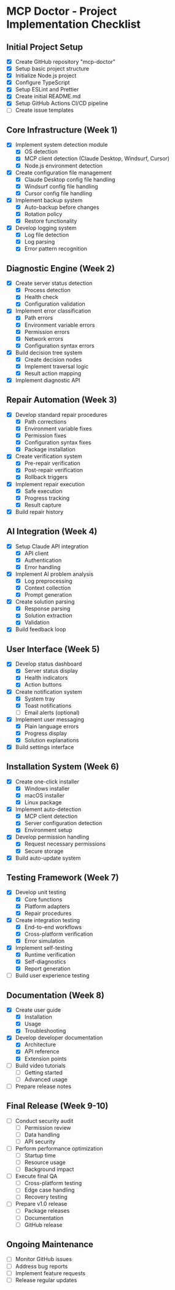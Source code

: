 # MCP Doctor - Project Implementation Checklist

## Initial Project Setup
- [x] Create GitHub repository "mcp-doctor"
- [x] Setup basic project structure
- [x] Initialize Node.js project
- [x] Configure TypeScript
- [x] Setup ESLint and Prettier
- [x] Create initial README.md
- [x] Setup GitHub Actions CI/CD pipeline
- [ ] Create issue templates

## Core Infrastructure (Week 1)
- [x] Implement system detection module
  - [x] OS detection
  - [x] MCP client detection (Claude Desktop, Windsurf, Cursor)
  - [x] Node.js environment detection
- [x] Create configuration file management
  - [x] Claude Desktop config file handling
  - [x] Windsurf config file handling
  - [x] Cursor config file handling
- [x] Implement backup system
  - [x] Auto-backup before changes
  - [x] Rotation policy
  - [x] Restore functionality
- [x] Develop logging system
  - [x] Log file detection
  - [x] Log parsing
  - [x] Error pattern recognition

## Diagnostic Engine (Week 2)
- [x] Create server status detection
  - [x] Process detection
  - [x] Health check
  - [x] Configuration validation
- [x] Implement error classification
  - [x] Path errors
  - [x] Environment variable errors
  - [x] Permission errors
  - [x] Network errors
  - [x] Configuration syntax errors
- [x] Build decision tree system
  - [x] Create decision nodes
  - [x] Implement traversal logic
  - [x] Result action mapping
- [x] Implement diagnostic API

## Repair Automation (Week 3)
- [x] Develop standard repair procedures
  - [x] Path corrections
  - [x] Environment variable fixes
  - [x] Permission fixes
  - [x] Configuration syntax fixes
  - [x] Package installation
- [x] Create verification system
  - [x] Pre-repair verification
  - [x] Post-repair verification
  - [x] Rollback triggers
- [x] Implement repair execution
  - [x] Safe execution
  - [x] Progress tracking
  - [x] Result capture
- [x] Build repair history

## AI Integration (Week 4)
- [x] Setup Claude API integration
  - [x] API client
  - [x] Authentication
  - [x] Error handling
- [x] Implement AI problem analysis
  - [x] Log preprocessing
  - [x] Context collection
  - [x] Prompt generation
- [x] Create solution parsing
  - [x] Response parsing
  - [x] Solution extraction
  - [x] Validation
- [x] Build feedback loop

## User Interface (Week 5)
- [x] Develop status dashboard
  - [x] Server status display
  - [x] Health indicators
  - [x] Action buttons
- [x] Create notification system
  - [x] System tray
  - [x] Toast notifications
  - [ ] Email alerts (optional)
- [x] Implement user messaging
  - [x] Plain language errors
  - [x] Progress display
  - [x] Solution explanations
- [x] Build settings interface

## Installation System (Week 6)
- [x] Create one-click installer
  - [x] Windows installer
  - [x] macOS installer
  - [x] Linux package
- [x] Implement auto-detection
  - [x] MCP client detection
  - [x] Server configuration detection
  - [x] Environment setup
- [x] Develop permission handling
  - [x] Request necessary permissions
  - [x] Secure storage
- [x] Build auto-update system

## Testing Framework (Week 7)
- [x] Develop unit testing
  - [x] Core functions
  - [x] Platform adapters
  - [x] Repair procedures
- [x] Create integration testing
  - [x] End-to-end workflows
  - [x] Cross-platform verification
  - [x] Error simulation
- [x] Implement self-testing
  - [x] Runtime verification
  - [x] Self-diagnostics
  - [x] Report generation
- [ ] Build user experience testing

## Documentation (Week 8)
- [x] Create user guide
  - [x] Installation
  - [x] Usage
  - [x] Troubleshooting
- [x] Develop developer documentation
  - [x] Architecture
  - [x] API reference
  - [x] Extension points
- [ ] Build video tutorials
  - [ ] Getting started
  - [ ] Advanced usage
- [ ] Prepare release notes

## Final Release (Week 9-10)
- [ ] Conduct security audit
  - [ ] Permission review
  - [ ] Data handling
  - [ ] API security
- [ ] Perform performance optimization
  - [ ] Startup time
  - [ ] Resource usage
  - [ ] Background impact
- [ ] Execute final QA
  - [ ] Cross-platform testing
  - [ ] Edge case handling
  - [ ] Recovery testing
- [ ] Prepare v1.0 release
  - [ ] Package releases
  - [ ] Documentation
  - [ ] GitHub release

## Ongoing Maintenance
- [ ] Monitor GitHub issues
- [ ] Address bug reports
- [ ] Implement feature requests
- [ ] Release regular updates